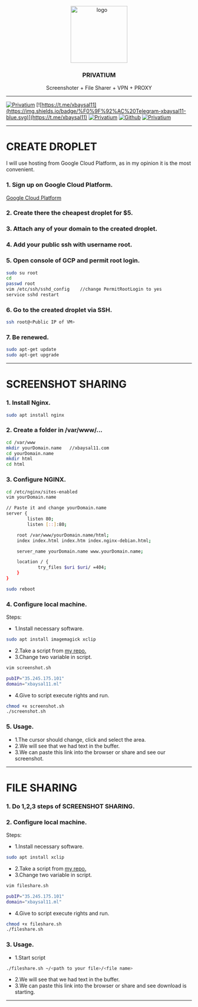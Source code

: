 <p align="center">
    <img src="https://i.postimg.cc/0jXS4kxK/pr.png" alt="logo" width="154" height="154">
</p>

<h3 align="center">PRIVATIUM</h3>

<p align="center">
     Screenshoter + File Sharer + VPN + PROXY
</p>

---

[![Privatium](https://img.shields.io/badge/Privatium-v.1.0.0-00aced.svg)](https://github.com/xbaysal11/privatium)
[![https://t.me/xbaysal11](https://img.shields.io/badge/%F0%9F%92%AC%20Telegram-xbaysal11-blue.svg)](https://t.me/xbaysal11)
[![Privatium](https://img.shields.io/github/license/xbaysal11/privatium)](https://github.com/xbaysal11/privatium)
[![Github](https://img.shields.io/github/followers/xbaysal11?style=social)](https://github.com/xbaysal11)
[![Privatium](https://img.shields.io/github/stars/xbaysal11/privatium?style=social)](https://github.com/xbaysal11/privatium)

---

# CREATE DROPLET

I will use hosting from Google Cloud Platform, as in my opinion it is the most convenient.

### 1. Sign up on Google Cloud Platform.

[Google Cloud Platform](https://cloud.google.com/)

### 2. Create there the cheapest droplet for \$5.

### 3. Attach any of your domain to the created droplet.

### 4. Add your public ssh with username root.

### 5. Open console of GCP and permit root login.

```bash
sudo su root
cd
passwd root
vim /etc/ssh/sshd_config    //change PermitRootLogin to yes
service sshd restart
```

### 6. Go to the created droplet via SSH.

```bash
ssh root@<Public IP of VM>
```

### 7. Be renewed.

```bash
sudo apt-get update
sudo apt-get upgrade
```

---

# SCREENSHOT SHARING

### 1. Install Nginx.

```bash
sudo apt install nginx
```

### 2. Create a folder in /var/www/...

```bash
cd /var/www
mkdir yourDomain.name   //xbaysal11.com
cd yourDomain.name
mkdir html
cd html
```

### 3. Configure NGINX.

```bash
cd /etc/nginx/sites-enabled
vim yourDomain.name
```

```bash
// Paste it and change yourDomain.name
server {
        listen 80;
        listen [::]:80;

    root /var/www/yourDomain.name/html;
    index index.html index.htm index.nginx-debian.html;

    server_name yourDomain.name www.yourDomain.name;

    location / {
            try_files $uri $uri/ =404;
    }
}
```

```bash
sudo reboot
```

### 4. Configure local machine.

Steps:

- 1.Install necessary software.

```bash
sudo apt install imagemagick xclip
```

- 2.Take a script from [my repo.](https://github.com/xbaysal11/privatium)
- 3.Change two variable in script.

```bash
vim screenshot.sh
```

```bash
pubIP="35.245.175.101"
domain="xbaysal11.ml"
```

- 4.Give to script execute rights and run.

```bash
chmod +x screenshot.sh
./screenshot.sh
```

### 5. Usage.

- 1.The cursor should change, click and select the area.
- 2.We will see that we had text in the buffer.
- 3.We can paste this link into the browser or share and see our screenshot.

---

# FILE SHARING

### 1. Do 1,2,3 steps of SCREENSHOT SHARING.

### 2. Configure local machine.

Steps:

- 1.Install necessary software.

```bash
sudo apt install xclip
```

- 2.Take a script from [my repo.](https://github.com/xbaysal11/privatium)
- 3.Change two variable in script.

```bash
vim fileshare.sh
```

```bash
pubIP="35.245.175.101"
domain="xbaysal11.ml"
```

- 4.Give to script execute rights and run.

```bash
chmod +x fileshare.sh
./fileshare.sh
```

### 3. Usage.

- 1.Start script

```bash
./fileshare.sh ~/<path to your file>/<file name>
```

- 2.We will see that we had text in the buffer.
- 3.We can paste this link into the browser or share and see download is starting.

---
